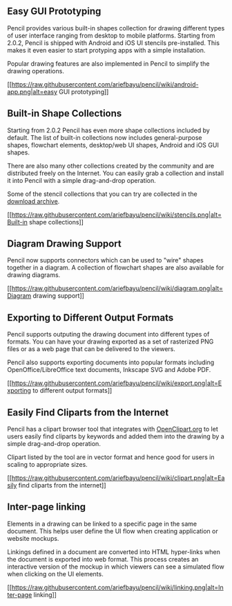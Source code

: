 Easy GUI Prototyping
---
Pencil provides various built-in shapes collection for drawing different types of user interface ranging from desktop to mobile platforms. Starting from 2.0.2, Pencil is shipped with Android and iOS UI stencils pre-installed. This makes it even easier to start protyping apps with a simple installation.

Popular drawing features are also implemented in Pencil to simplify the drawing operations. 

[[https://raw.githubusercontent.com/ariefbayu/pencil/wiki/android-app.png|alt=easy GUI prototyping]]

Built-in Shape Collections
---
 Starting from 2.0.2 Pencil has even more shape collections included by default. The list of built-in collections now includes general-purpose shapes, flowchart elements, desktop/web UI shapes, Android and iOS GUI shapes.

There are also many other collections created by the community and are distributed freely on the Internet. You can easily grab a collection and install it into Pencil with a simple drag-and-drop operation.

Some of the stencil collections that you can try are collected in the [download archive](http://code.google.com/p/evoluspencil/downloads/list?q=label:Stencil).

[[https://raw.githubusercontent.com/ariefbayu/pencil/wiki/stencils.png|alt=Built-in shape collections]]

Diagram Drawing Support
---
Pencil now supports connectors which can be used to "wire" shapes together in a diagram. A collection of flowchart shapes are also available for drawing diagrams. 

[[https://raw.githubusercontent.com/ariefbayu/pencil/wiki/diagram.png|alt=Diagram drawing support]]

Exporting to Different Output Formats
---
Pencil supports outputing the drawing document into different types of formats. You can have your drawing exported as a set of rasterized PNG files or as a web page that can be delivered to the viewers.

Pencil also supports exporting documents into popular formats including OpenOffice/LibreOffice text documents, Inkscape SVG and Adobe PDF.

[[https://raw.githubusercontent.com/ariefbayu/pencil/wiki/export.png|alt=Exporting to different output formats]]

Easily Find Cliparts from the Internet
---
Pencil has a clipart browser tool that integrates with [OpenClipart.org](http://openclipart.org/) to let users easily find cliparts by keywords and added them into the drawing by a simple drag-and-drop operation.

Clipart listed by the tool are in vector format and hence good for users in scaling to appropriate sizes. 

[[https://raw.githubusercontent.com/ariefbayu/pencil/wiki/clipart.png|alt=Easily find cliparts from the internet]]

Inter-page linking
---
Elements in a drawing can be linked to a specific page in the same document. This helps user define the UI flow when creating application or website mockups.

Linkings defined in a document are converted into HTML hyper-links when the document is exported into web format. This process creates an interactive version of the mockup in which viewers can see a simulated flow when clicking on the UI elements. 

[[https://raw.githubusercontent.com/ariefbayu/pencil/wiki/linking.png|alt=Inter-page linking]]
